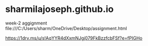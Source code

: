 # sharmilajoseph.github.io
week-2 aggignment
file:///C:/Users/sharm/OneDrive/Desktop/assignment.html

https://1drv.ms/u/s!AqYYR4dXxmNJgj079FkBzzfcbFSf?e=fPIGHo
